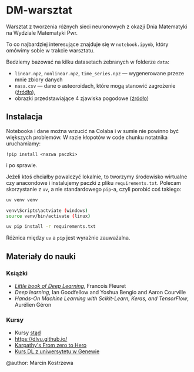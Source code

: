 # DM-warsztat

Warsztat z tworzenia różnych sieci neuronowych z okazji Dnia Matematyki na Wydziale Matematyki Pwr.


To co najbardziej interesujące znajduje się w `notebook.ipynb`, który omówimy sobie w trakcie warsztatu.

Bedziemy bazować na kilku datasetach zebranych w folderze `data`:
- `linear.npz`,  `nonlinear.npz`, `time_series.npz` &mdash; wygenerowane przeze mnie zbiory danych
- `nasa.csv` &mdash; dane o asteoroidach, które mogą stanowić zagrożenie ([źródło](https://www.kaggle.com/datasets/lovishbansal123/nasa-asteroids-classification)),
- obrazki przedstawiające 4 zjawiska pogodowe ([źródło](https://data.mendeley.com/datasets/4drtyfjtfy/1))




## Instalacja

Notebooka i dane można wrzucić na Colaba i w sumie nie powinno być większych problemów.
W razie kłopotów w code chunku notatnika uruchamiamy:

```
!pip install <nazwa paczki>
```

i po sprawie.

Jeżeli ktoś chciałby powalczyć lokalnie, to tworzymy środowisko wirtualne czy anacondowe i instalujemy paczki z pliku `requirements.txt`. Polecam skorzystanie z `uv`, a nie standardowego `pip`-a, czyli porobić coś takiego:

```bash
uv venv venv

venv\Scripts\actviate (windows)
source venv/bin/activate (linux)

uv pip install -r requirements.txt
```

Różnica między `uv` a `pip` jest wyrażnie zauważalna.


## Materiały do nauki

### Książki
* [*Little book of Deep Learning*](https://fleuret.org/francois/lbdl.html), Francois Fleuret
* *Deep learning*, Ian Goodfellow and Yoshua Bengio and Aaron Courville
* *Hands-On Machine Learning with Scikit-Learn, Keras, and TensorFlow*, Aurélien Géron

### Kursy
* Kursy [stąd](https://www.deeplearning.ai/courses/)
* https://dlvu.github.io/
* [Karpathy's From zero to Hero](https://karpathy.ai/zero-to-hero.html)
* [Kurs DL z uniwersytetu w Genewie](https://fleuret.org/dlc/)

@author: Marcin Kostrzewa
